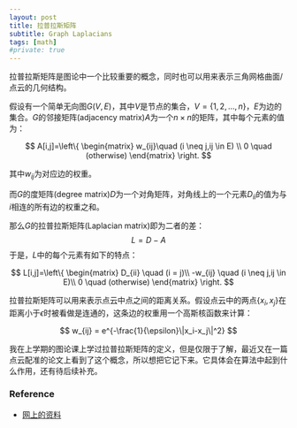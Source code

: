 ```yaml
---
layout: post
title: 拉普拉斯矩阵
subtitle: Graph Laplacians
tags: [math]
#private: true
---
```


<head>
    <script src="https://cdn.mathjax.org/mathjax/latest/MathJax.js?config=TeX-AMS-MML_HTMLorMML" type="text/javascript"></script>
    <script type="text/x-mathjax-config">
        MathJax.Hub.Config({
            tex2jax: {
            skipTags: ['script', 'noscript', 'style', 'textarea', 'pre'],
            inlineMath: [['$','$']]
            }
        });
    </script>
</head>


拉普拉斯矩阵是图论中一个比较重要的概念，同时也可以用来表示三角网格曲面/点云的几何结构。

假设有一个简单无向图$G(V,E)$，其中$V$是节点的集合，$V=\{1,2,...,n\}$，$E$为边的集合。$G$的邻接矩阵(adjacency matrix)$A$为一个$n \times n$的矩阵，其中每个元素的值为：

$$
A[i,j]=\left\{
\begin{matrix}
w_{ij}\quad (i \neq j,ij \in E) \\
0 \quad (otherwise)
 \end{matrix}
\right.
$$

其中$w_{ij}$为对应边的权重。

而$G$的度矩阵(degree matrix)$D$为一个对角矩阵，对角线上的一个元素$D_{ii}$的值为与$i$相连的所有边的权重之和。

那么$G$的拉普拉斯矩阵(Laplacian matrix)即为二者的差：
$$L = D-A$$
于是，$L$中的每个元素有如下的特点：

$$
L[i,j]=\left\{
\begin{matrix}
D_{ii} \quad (i = j)\\
-w_{ij} \quad (i \neq j,ij \in E)\\
0 \quad (otherwise)
 \end{matrix}
\right.
$$

拉普拉斯矩阵可以用来表示点云中点之间的距离关系。假设点云中的两点$\{x_i,x_j\}$在距离小于$\epsilon$时被看做是连通的，这条边的权重用一个高斯核函数来计算：

$$
w_{ij} = e^{-\frac{1}{\epsilon}\|x_i-x_j\|^2}
$$

我在上学期的图论课上学过拉普拉斯矩阵的定义，但是仅限于了解，最近又在一篇点云配准的论文上看到了这个概念，所以想把它记下来。它具体会在算法中起到什么作用，还有待后续补充。


### Reference
- [网上的资料](https://csustan.csustan.edu/~tom/Clustering/GraphLaplacian-tutorial.pdf)
